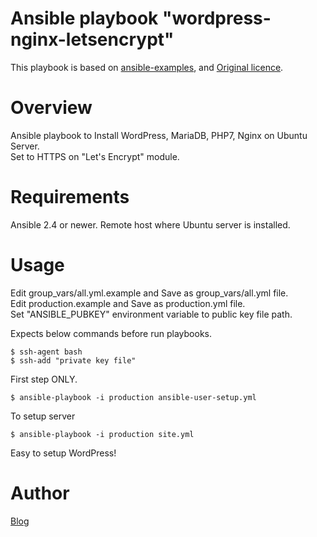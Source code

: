 # Ansible playbook "wordpress-nginx-letsencrypt"
This playbook is based on [ansible-examples](https://github.com/ansible/ansible-examples/blob/master/wordpress-nginx), and [Original licence](https://github.com/ansible/ansible-examples/blob/master/wordpress-nginx/LICENSE.md).

# Overview
Ansible playbook to Install WordPress, MariaDB, PHP7, Nginx on Ubuntu Server.  
Set to HTTPS on "Let's Encrypt" module.

# Requirements
Ansible 2.4 or newer.
Remote host where Ubuntu server is installed.

# Usage
Edit group_vars/all.yml.example and Save as group_vars/all.yml file.  
Edit production.example and Save as production.yml file.  
Set "ANSIBLE_PUBKEY" environment variable to public key file path.

Expects below commands before run playbooks.

```
$ ssh-agent bash  
$ ssh-add "private key file"  
```

First step ONLY.  
```
$ ansible-playbook -i production ansible-user-setup.yml
```

To setup server  
```
$ ansible-playbook -i production site.yml
```

Easy to setup WordPress!

# Author
[Blog](https://ak1211.com/4968)
